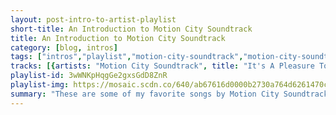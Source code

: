 ```yaml
---
layout: post-intro-to-artist-playlist
short-title: An Introduction to Motion City Soundtrack
title: An Introduction to Motion City Soundtrack
category: [blog, intros]
tags: ["intros","playlist","motion-city-soundtrack","motion-city-soundtrack","motion-city-soundtrack","motion-city-soundtrack","motion-city-soundtrack","motion-city-soundtrack","motion-city-soundtrack","motion-city-soundtrack","motion-city-soundtrack","motion-city-soundtrack","motion-city-soundtrack","motion-city-soundtrack","motion-city-soundtrack","motion-city-soundtrack","motion-city-soundtrack","motion-city-soundtrack","motion-city-soundtrack","motion-city-soundtrack","motion-city-soundtrack","motion-city-soundtrack","motion-city-soundtrack","motion-city-soundtrack","motion-city-soundtrack","motion-city-soundtrack","motion-city-soundtrack","motion-city-soundtrack","motion-city-soundtrack","motion-city-soundtrack","motion-city-soundtrack","motion-city-soundtrack","motion-city-soundtrack","motion-city-soundtrack","mock-orange"]
tracks: [{artists: "Motion City Soundtrack", title: "It's A Pleasure To Meet You", album: "Panic Stations"},{artists: "Motion City Soundtrack", title: "@!#?@!", album: "My Dinosaur Life"},{artists: "Motion City Soundtrack", title: "Fell In Love Without You - Acoustic", album: "Even If It Kills Me"},{artists: "Motion City Soundtrack", title: "Stand Too Close", album: "My Dinosaur Life"},{artists: "Motion City Soundtrack", title: "True Romance", album: "Go (Deluxe Edition)"},{artists: "Motion City Soundtrack", title: "Antonia", album: "Even If It Kills Me"},{artists: "Motion City Soundtrack", title: "Delirium", album: "My Dinosaur Life"},{artists: "Motion City Soundtrack", title: "Worker Bee", album: "My Dinosaur Life"},{artists: "Motion City Soundtrack", title: "Over It Now", album: "Panic Stations"},{artists: "Motion City Soundtrack", title: "TKO", album: "Panic Stations"},{artists: "Motion City Soundtrack", title: "Anything At All", album: "Panic Stations"},{artists: "Motion City Soundtrack", title: "Don't Call It A Comeback", album: "I Am The Movie"},{artists: "Motion City Soundtrack", title: "Red Dress", album: "I Am The Movie"},{artists: "Motion City Soundtrack", title: "The Future Freaks Me Out", album: "I Am The Movie"},{artists: "Motion City Soundtrack", title: "Last Night", album: "Even If It Kills Me"},{artists: "Motion City Soundtrack", title: "The Weakends", album: "My Dinosaur Life"},{artists: "Motion City Soundtrack", title: "Everything Is Alright", album: "Commit This To Memory"},{artists: "Motion City Soundtrack", title: "Broken Arrow", album: "Panic Stations"},{artists: "Motion City Soundtrack", title: "Make Out Kids", album: "Commit This To Memory"},{artists: "Motion City Soundtrack", title: "Fell In Love Without You", album: "Even If It Kills Me"},{artists: "Motion City Soundtrack", title: "Better Open the Door", album: "Commit This To Memory"},{artists: "Motion City Soundtrack", title: "Feel Like Rain", album: "Commit This To Memory"},{artists: "Motion City Soundtrack", title: "Broken Heart", album: "Even If It Kills Me"},{artists: "Motion City Soundtrack", title: "A Life Less Ordinary (Need a Little Help)", album: "My Dinosaur Life"},{artists: "Motion City Soundtrack", title: "Days Will Run Away", album: "Panic Stations"},{artists: "Motion City Soundtrack", title: "Where I Belong", album: "Even If It Kills Me"},{artists: "Motion City Soundtrack", title: "My Favorite Accident", album: "I Am The Movie"},{artists: "Motion City Soundtrack", title: "Hello Helicopter", album: "Even If It Kills Me"},{artists: "Motion City Soundtrack", title: "Attractive Today", album: "Commit This To Memory"},{artists: "Motion City Soundtrack", title: "A-OK", album: "I Am The Movie"},{artists: "Motion City Soundtrack", title: "Even If It Kills Me", album: "Even If It Kills Me"},{artists: "Motion City Soundtrack", title: "Can't Finish What You Started", album: "Even If It Kills Me"},{artists: "Mock Orange", title: "Intake", album: "Put the Kid on the Sleepy Horse"}]
playlist-id: 3wWNKpHqgGe2gxsGdD8ZnR
playlist-img: https://mosaic.scdn.co/640/ab67616d0000b2730a764d6261470c2b86d3bb38ab67616d0000b273368da24d00f4f38a3c34220dab67616d0000b273592d97ad9ad8d0f2923616adab67616d0000b273ea2cad264b8ab0a8358f5c02
summary: "These are some of my favorite songs by Motion City Soundtrack"
---
```

